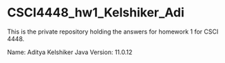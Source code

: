 # CSCI4448_hw1_Kelshiker_Adi
This is the private repository holding the answers for homework 1 for CSCI 4448.

Name: Aditya Kelshiker
Java Version: 11.0.12

